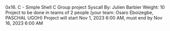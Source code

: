 0x16. C - Simple Shell
C
Group project
Syscall
 By: Julien Barbier
 Weight: 10
 Project to be done in teams of 2 people (your team: Osaro Eboizegbe, PASCHAL UGOH)
 Project will start Nov 1, 2023 6:00 AM, must end by Nov 16, 2023 6:00 AM
